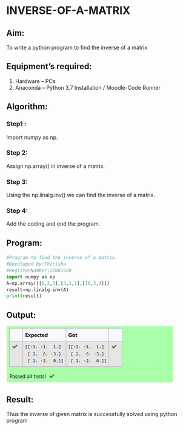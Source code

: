 # INVERSE-OF-A-MATRIX
## Aim:
To write a python program to find the inverse of a matrix
## Equipment’s required:
1. 	Hardware – PCs
2. 	Anaconda – Python 3.7 Installation / Moodle-Code Runner
## Algorithm:
### Step1 :
Import numpy as np.


### Step 2: 
Assign np.array() in inverse of a matrix.


### Step 3: 
Using the np.linalg.inv() we can find the inverse of a matrix.


### Step 4: 
Add the coding and end the program.



## Program:
```python
#Program to find the inverse of a matrix.
#Developed by:Thirisha
#RegisterNumber:22001920
import numpy as np
A=np.array([[6,2,3],[3,1,1],[10,3,4]])
result=np.linalg.inv(A)
print(result)
```
## Output:
![output](d.png)
## Result:
Thus the inverse of given matrix is successfully solved using python program

